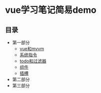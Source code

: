 
# vue学习笔记简易demo
## 目录
* 第一部分 
    * [vue和mvvm](https://mysucceed.github.io/vue_learn/vue%E5%92%8Cmvvm/)
    * [系统指令](https://mysucceed.github.io/vue_learn/%E7%B3%BB%E7%BB%9F%E6%8C%87%E4%BB%A4/)
    * [todo和过滤器](https://mysucceed.github.io/vue_learn/todolist%E5%92%8C%E8%BF%87%E6%BB%A4%E5%99%A8/)
    * [组件](https://mysucceed.github.io/vue_learn/组件/)
    * [插槽](https://mysucceed.github.io/vue_learn/组件/slot.html)
* 第二部分  
* 第三部分      
